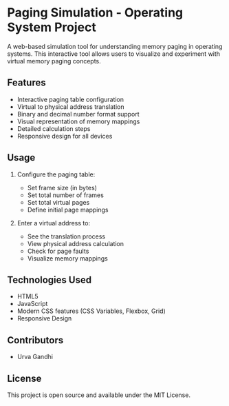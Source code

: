 # Paging Simulation - Operating System Project

A web-based simulation tool for understanding memory paging in operating systems. This interactive tool allows users to visualize and experiment with virtual memory paging concepts.

## Features

- Interactive paging table configuration
- Virtual to physical address translation
- Binary and decimal number format support
- Visual representation of memory mappings
- Detailed calculation steps
- Responsive design for all devices

## Usage

1. Configure the paging table:
   - Set frame size (in bytes)
   - Set total number of frames
   - Set total virtual pages
   - Define initial page mappings

2. Enter a virtual address to:
   - See the translation process
   - View physical address calculation
   - Check for page faults
   - Visualize memory mappings

## Technologies Used

- HTML5
- JavaScript
- Modern CSS features (CSS Variables, Flexbox, Grid)
- Responsive Design

## Contributors

- Urva Gandhi

## License

This project is open source and available under the MIT License. 
